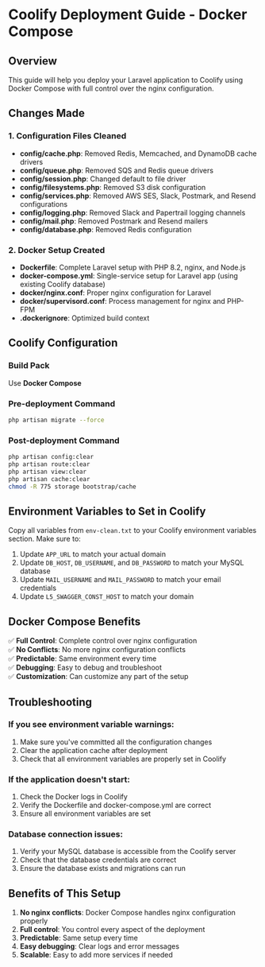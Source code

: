 # Coolify Deployment Guide - Docker Compose

## Overview
This guide will help you deploy your Laravel application to Coolify using Docker Compose with full control over the nginx configuration.

## Changes Made

### 1. Configuration Files Cleaned
- **config/cache.php**: Removed Redis, Memcached, and DynamoDB cache drivers
- **config/queue.php**: Removed SQS and Redis queue drivers  
- **config/session.php**: Changed default to file driver
- **config/filesystems.php**: Removed S3 disk configuration
- **config/services.php**: Removed AWS SES, Slack, Postmark, and Resend configurations
- **config/logging.php**: Removed Slack and Papertrail logging channels
- **config/mail.php**: Removed Postmark and Resend mailers
- **config/database.php**: Removed Redis configuration

### 2. Docker Setup Created
- **Dockerfile**: Complete Laravel setup with PHP 8.2, nginx, and Node.js
- **docker-compose.yml**: Single-service setup for Laravel app (using existing Coolify database)
- **docker/nginx.conf**: Proper nginx configuration for Laravel
- **docker/supervisord.conf**: Process management for nginx and PHP-FPM
- **.dockerignore**: Optimized build context

## Coolify Configuration

### Build Pack
Use **Docker Compose**

### Pre-deployment Command
```bash
php artisan migrate --force
```

### Post-deployment Command
```bash
php artisan config:clear
php artisan route:clear
php artisan view:clear
php artisan cache:clear
chmod -R 775 storage bootstrap/cache
```

## Environment Variables to Set in Coolify

Copy all variables from `env-clean.txt` to your Coolify environment variables section. Make sure to:

1. Update `APP_URL` to match your actual domain
2. Update `DB_HOST`, `DB_USERNAME`, and `DB_PASSWORD` to match your MySQL database
3. Update `MAIL_USERNAME` and `MAIL_PASSWORD` to match your email credentials
4. Update `L5_SWAGGER_CONST_HOST` to match your domain

## Docker Compose Benefits

✅ **Full Control**: Complete control over nginx configuration  
✅ **No Conflicts**: No more nginx configuration conflicts  
✅ **Predictable**: Same environment every time  
✅ **Debugging**: Easy to debug and troubleshoot  
✅ **Customization**: Can customize any part of the setup  

## Troubleshooting

### If you see environment variable warnings:
1. Make sure you've committed all the configuration changes
2. Clear the application cache after deployment
3. Check that all environment variables are properly set in Coolify

### If the application doesn't start:
1. Check the Docker logs in Coolify
2. Verify the Dockerfile and docker-compose.yml are correct
3. Ensure all environment variables are set

### Database connection issues:
1. Verify your MySQL database is accessible from the Coolify server
2. Check that the database credentials are correct
3. Ensure the database exists and migrations can run

## Benefits of This Setup

1. **No nginx conflicts**: Docker Compose handles nginx configuration properly
2. **Full control**: You control every aspect of the deployment
3. **Predictable**: Same setup every time
4. **Easy debugging**: Clear logs and error messages
5. **Scalable**: Easy to add more services if needed
